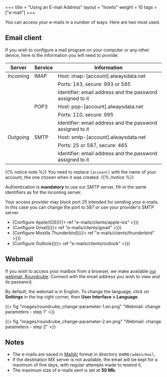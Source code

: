 +++
title = "Using an E-mail Address"
layout = "howto"
weight = 10
tags = ["e-mail"]
+++

You can access your e-mails in a number of ways. Here are two most used.

## Email client

If you wish to configure a mail program on your computer or any other device, here is the information you will need to provide.

|Server|Service|Information|
|--- |--- |--- |
|Incoming|IMAP|Host: imap-[account].alwaysdata.net|
|||Ports: 143, secure: 993 or 585|
|||Identifier: email address and the password assigned to it|
||POP3|Host: pop-[account].alwaysdata.net|
|||Ports: 110, secure: 995|
|||Identifier: email address and the password assigned to it|
|Outgoing|SMTP|Host: smtp-[account].alwaysdata.net|
|||Ports: 25 or 587, secure: 465|
|||Identifier: email address and the password assigned to it|

{{% notice note %}}
You need to replace `[account]` with the name of your account, the one chosen when it was created.
{{% /notice %}}

Authentication is **mandatory** to use our SMTP server, fill-in the same identifiers as for the incoming server.

Your access provider may block port *25* intended for sending your e-mails. In this case you can change the port to *587* or use your provider's SMTP server.

- [Configure Apple/iOS]({{< ref "e-mails/clients/apple-ios" >}})
- [Configure Gmail]({{< ref "e-mails/clients/gmail" >}})
- [Configure Mozilla Thunderbird]({{< ref "e-mails/clients/thunderbird" >}})
- [Configure Outlook]({{< ref "e-mails/clients/outlook" >}})

## Webmail

If you wish to access your mailbox from a browser, we make available [our webmail, Roundcube](https://webmail.alwaysdata.com). Connect with the email address you wish to view and its password.

By default, the webmail is in English. To change the language, click on **Settings** in the top right corner, then **User Interface > Language**.

{{< fig "images/roundcube_change-parameter-1.en.png" "Webmail: change parameters - step 1" >}}

{{< fig "images/roundcube_change-parameter-2.en.png" "Webmail: change parameters - step 2" >}}

## Notes

- The e-mails are saved in [Maildir](https://en.wikipedia.org/wiki/Maildir) format in directory `$HOME/admin/mail`,
- If the destination MX server is not available, the email will be kept for a maximum of five days, with regular attempts made to resend it,
- The maximum size of e-mails sent is set at **50 Mb**.
